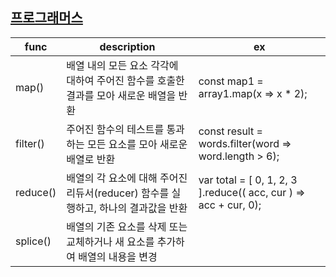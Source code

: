 [프로그래머스](https://programmers.co.kr/learn/challenges)
---

|func|description|ex|
|--|------|-----|
|map()|배열 내의 모든 요소 각각에 대하여 주어진 함수를 호출한 결과를 모아 새로운 배열을 반환|const map1 = array1.map(x => x * 2);|
|filter()|주어진 함수의 테스트를 통과하는 모든 요소를 모아 새로운 배열로 반환|const result = words.filter(word => word.length > 6);|
|reduce()|배열의 각 요소에 대해 주어진 리듀서(reducer) 함수를 실행하고, 하나의 결과값을 반환|var total = [ 0, 1, 2, 3 ].reduce(( acc, cur ) => acc + cur,  0);|
|splice()| 배열의 기존 요소를 삭제 또는 교체하거나 새 요소를 추가하여 배열의 내용을 변경||
